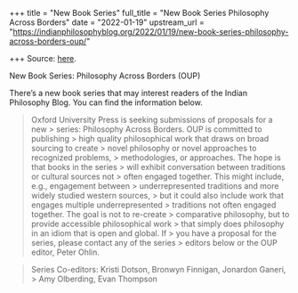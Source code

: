 +++
title = "New Book Series"
full_title = "New Book Series Philosophy Across Borders"
date = "2022-01-19"
upstream_url = "https://indianphilosophyblog.org/2022/01/19/new-book-series-philosophy-across-borders-oup/"

+++
Source: [here](https://indianphilosophyblog.org/2022/01/19/new-book-series-philosophy-across-borders-oup/).

New Book Series: Philosophy Across Borders (OUP)

There’s a new book series that may interest readers of the Indian Philosophy Blog. You can find the information below.

> Oxford University Press is seeking submissions of proposals for a new > series: Philosophy Across Borders. OUP is committed to publishing > high quality philosophical work that draws on broad sourcing to create > novel philosophy or novel approaches to recognized problems, > methodologies, or approaches. The hope is that books in the series > will exhibit conversation between traditions or cultural sources not > often engaged together. This might include, e.g., engagement between > underrepresented traditions and more widely studied western sources, > but it could also include work that engages multiple underrepresented > traditions not often engaged together. The goal is not to re-create > comparative philosophy, but to provide accessible philosophical work > that simply does philosophy in an idiom that is open and global. If > you have a proposal for the series, please contact any of the series > editors below or the OUP editor, Peter Ohlin.

> Series Co-editors: Kristi Dotson, Bronwyn Finnigan, Jonardon Ganeri, > Amy Olberding, Evan Thompson

